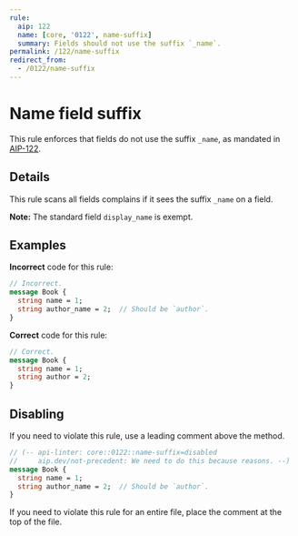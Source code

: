 ```yaml
---
rule:
  aip: 122
  name: [core, '0122', name-suffix]
  summary: Fields should not use the suffix `_name`.
permalink: /122/name-suffix
redirect_from:
  - /0122/name-suffix
---
```


# Name field suffix

This rule enforces that fields do not use the suffix `_name`, as mandated in
[AIP-122][].

## Details

This rule scans all fields complains if it sees the suffix `_name` on a field.

**Note:** The standard field `display_name` is exempt.

## Examples

**Incorrect** code for this rule:

```proto
// Incorrect.
message Book {
  string name = 1;
  string author_name = 2;  // Should be `author`.
}
```

**Correct** code for this rule:

```proto
// Correct.
message Book {
  string name = 1;
  string author = 2;
}
```

## Disabling

If you need to violate this rule, use a leading comment above the method.

```proto
// (-- api-linter: core::0122::name-suffix=disabled
//     aip.dev/not-precedent: We need to do this because reasons. --)
message Book {
  string name = 1;
  string author_name = 2;  // Should be `author`.
}
```

If you need to violate this rule for an entire file, place the comment at the
top of the file.

[aip-122]: http://aip.dev/122
[aip.dev/not-precedent]: https://aip.dev/not-precedent
